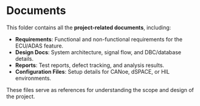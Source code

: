#  Documents

This folder contains all the **project-related documents**, including:

- **Requirements**: Functional and non-functional requirements for the ECU/ADAS feature.
- **Design Docs**: System architecture, signal flow, and DBC/database details.
- **Reports**: Test reports, defect tracking, and analysis results.
- **Configuration Files**: Setup details for CANoe, dSPACE, or HIL environments.

These files serve as references for understanding the scope and design of the project.
